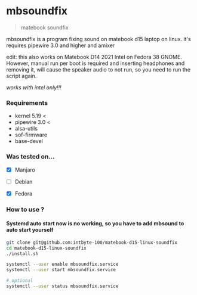 # mbsoundfix
> matebook soundfix

mbsoundfix is a program fixing sound on matebook d15 laptop on linux.
it's requires pipewire 3.0 and higher and amixer

edit:
this also works on Matebook D14 2021 Intel on Fedora 38 GNOME. 
However, manual run per boot is required and inserting headphones and removing it, will cause the speaker audio to not run, so you need to run the script again.

*works with intel only!!!*

### Requirements
- kernel 5.19 <
- pipewire 3.0 <
- alsa-utils
- sof-firmware
- base-devel

### Was tested on...
- [x] Manjaro
- [ ] Debian
- [x] Fedora 


### How to use ?

#### Systemd auto start now is no working, so you have to add mbsound to auto start yourself 
```sh
git clone git@github.com:intbyte-100/matebook-d15-linux-soundfix
cd matebook-d15-linux-soundfix
./install.sh

systemctl --user enable mbsoundfix.service
systemctl --user start mbsoundfix.service

# optional
systemctl --user status mbsoundfix.service
```

